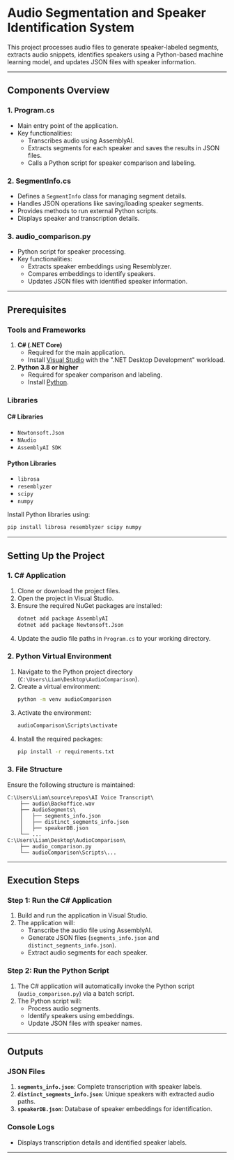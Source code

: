 
# Audio Segmentation and Speaker Identification System

This project processes audio files to generate speaker-labeled segments, extracts audio snippets, identifies speakers using a Python-based machine learning model, and updates JSON files with speaker information.

---

## Components Overview

### 1. **Program.cs**
- Main entry point of the application.
- Key functionalities:
  - Transcribes audio using AssemblyAI.
  - Extracts segments for each speaker and saves the results in JSON files.
  - Calls a Python script for speaker comparison and labeling.

### 2. **SegmentInfo.cs**
- Defines a `SegmentInfo` class for managing segment details.
- Handles JSON operations like saving/loading speaker segments.
- Provides methods to run external Python scripts.
- Displays speaker and transcription details.

### 3. **audio_comparison.py**
- Python script for speaker processing.
- Key functionalities:
  - Extracts speaker embeddings using Resemblyzer.
  - Compares embeddings to identify speakers.
  - Updates JSON files with identified speaker information.

---

## Prerequisites

### Tools and Frameworks
1. **C# (.NET Core)**
   - Required for the main application.
   - Install [Visual Studio](https://visualstudio.microsoft.com/) with the ".NET Desktop Development" workload.
2. **Python 3.8 or higher**
   - Required for speaker comparison and labeling.
   - Install [Python](https://www.python.org/downloads/).

### Libraries
#### C# Libraries
- `Newtonsoft.Json`
- `NAudio`
- `AssemblyAI SDK`

#### Python Libraries
- `librosa`
- `resemblyzer`
- `scipy`
- `numpy`

Install Python libraries using:
```bash
pip install librosa resemblyzer scipy numpy
```

---

## Setting Up the Project

### 1. **C# Application**
1. Clone or download the project files.
2. Open the project in Visual Studio.
3. Ensure the required NuGet packages are installed:
   ```bash
   dotnet add package AssemblyAI
   dotnet add package Newtonsoft.Json
   ```
4. Update the audio file paths in `Program.cs` to your working directory.

### 2. **Python Virtual Environment**
1. Navigate to the Python project directory (`C:\Users\Liam\Desktop\AudioComparison`).
2. Create a virtual environment:
   ```bash
   python -m venv audioComparison
   ```
3. Activate the environment:
   ```bash
   audioComparison\Scripts\activate
   ```
4. Install the required packages:
   ```bash
   pip install -r requirements.txt
   ```

### 3. **File Structure**
Ensure the following structure is maintained:
```
C:\Users\Liam\source\repos\AI Voice Transcript\
    ├── audio\Backoffice.wav
    ├── AudioSegments\
    │   ├── segments_info.json
    │   ├── distinct_segments_info.json
    │   ├── speakerDB.json
    └── ...
C:\Users\Liam\Desktop\AudioComparison\
    ├── audio_comparison.py
    └── audioComparison\Scripts\...
```

---

## Execution Steps

### Step 1: Run the C# Application
1. Build and run the application in Visual Studio.
2. The application will:
   - Transcribe the audio file using AssemblyAI.
   - Generate JSON files (`segments_info.json` and `distinct_segments_info.json`).
   - Extract audio segments for each speaker.

### Step 2: Run the Python Script
1. The C# application will automatically invoke the Python script (`audio_comparison.py`) via a batch script.
2. The Python script will:
   - Process audio segments.
   - Identify speakers using embeddings.
   - Update JSON files with speaker names.

---

## Outputs

### JSON Files
1. **`segments_info.json`**: Complete transcription with speaker labels.
2. **`distinct_segments_info.json`**: Unique speakers with extracted audio paths.
3. **`speakerDB.json`**: Database of speaker embeddings for identification.

### Console Logs
- Displays transcription details and identified speaker labels.

---
